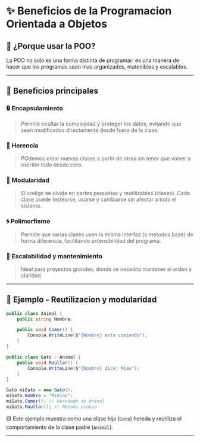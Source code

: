 # ✨ Beneficios de la Programacion Orientada a Objetos

## 🔦 ¿Porque usar la POO?

La POO no solo es una forma distinta de programar: es una manera de hacer que los programas sean mas organizados, matenibles y escalables.

---

## 🧠 Beneficios principales

### 🔒 Encapsulamiento

> Permite ocultar la complejidad y proteger los datos, evitando que sean modificados directamente desde fuera de la clase.

### 🔁 Herencia

> POdemos crear nuevas clases a partir de otras sin tener que volver a escribir todo desde cero.

### 🧩 Modularidad

> El codigo se divide en partes pequeñas y reutilizables (clases). Cada clase puede testearse, usarse y cambiarse sin afectar a todo el sistema.

### 🌀 Polimorfismo

> Permite que varias clases usen la misma interfaz (o metodos base) de forma diferencia, facilitando extensibilidad del programa.

### 📏 Escalabilidad y mantenimiento

> Ideal para proyectos grandes, donde se necesita mantener el orden y claridad.

---

## 🧪 Ejemplo - Reutilizacion y modularidad

```csharp
public class Animal {
    public string Nombre;

    public void Comer() {
        Console.WriteLine($"{Nombre} esta comiendo");
    }
}

public class Gato : Animal {
    public void Maullar() {
        Console.WriteLine($"{Nombre} dice: Miau");
    }
}
```

```csharp
Gato miGato = new Gato();
miGato.Nombre = "Minino";
miGato.Comer(); // Heredado de Animal
miGato.Maullar(); // Metodo propio
```

🟨 Este ejemplo muestra como una clase hija (`Gato`) hereda y reutiliza el comportamiento de la clase padre (`Animal`).

---

<!-- 
Ejercicios sugeridos:

> Crea una clase empleado con un atributo Nombre y un metodo Trabajar() que imprima un mensaje en consola
> Luego crea una clase Programador que herede de Empleado y agrega un metodo EscribirCodigo()
> Crea una instancia Programador, completa el nombre y llama a ambos metodos
 -->